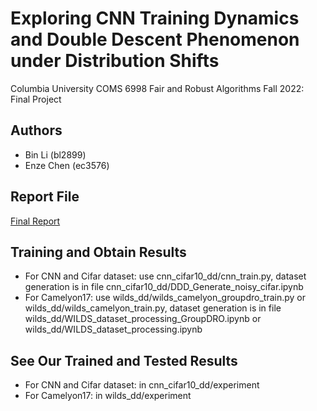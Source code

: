 # Exploring CNN Training Dynamics and Double Descent Phenomenon under Distribution Shifts

Columbia University COMS 6998 Fair and Robust Algorithms Fall 2022: Final Project

## Authors

- Bin Li (bl2899)
- Enze Chen (ec3576)

## Report File

[Final Report](COMS6998_FRA_Final_Report.pdf)

## Training and Obtain Results
- For CNN and Cifar dataset: use cnn_cifar10_dd/cnn_train.py, dataset generation is in file cnn_cifar10_dd/DDD_Generate_noisy_cifar.ipynb
- For Camelyon17: use wilds_dd/wilds_camelyon_groupdro_train.py or  wilds_dd/wilds_camelyon_train.py, dataset generation is in file wilds_dd/WILDS_dataset_processing_GroupDRO.ipynb or wilds_dd/WILDS_dataset_processing.ipynb
## See Our Trained and Tested Results
- For CNN and Cifar dataset: in cnn_cifar10_dd/experiment
- For Camelyon17: in wilds_dd/experiment
